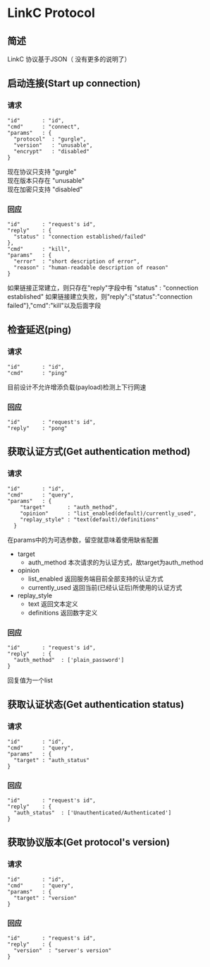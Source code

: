 # LinkC Protocol   
## 简述    
LinkC 协议基于JSON（ 没有更多的说明了）    
## 启动连接(Start up connection)    
### 请求
```
"id"       : "id",    
"cmd"      : "connect",
"params"   : {
  "protocol"  : "gurgle",
  "version"   : "unusable",
  "encrypt"   : "disabled"
}
```
现在协议只支持 "gurgle"   
现在版本只存在 "unusable"   
现在加密只支持 "disabled"   
### 回应
```
"id"       : "request's id",    
"reply"    : {
  "status" : "connection established/failed"
},
"cmd"      : "kill",
"params"   : {
  "error"  : "short description of error",
  "reason" : "human-readable description of reason"
}
```
如果链接正常建立，则只存在"reply"字段中有 "status" : "connection established"
如果链接建立失败，则"reply":{"status":"connection failed"},"cmd":"kill"以及后面字段

## 检查延迟(ping)
### 请求
```
"id"       : "id",    
"cmd"      : "ping"    
```
目前设计不允许增添负载(payload)检测上下行网速
### 回应
```
"id"       : "request's id",    
"reply"    : "pong"
```

## 获取认证方式(Get authentication method)
### 请求
```
"id"       : "id",    
"cmd"      : "query",   
"params"   : {
    "target"       : "auth_method",
    "opinion"      : "list_enabled(default)/currently_used",
    "replay_style" : "text(default)/definitions"
  }
```
在params中的为可选参数，留空就意味着使用缺省配置    
- target  
  - auth_method    本次请求的为认证方式，故target为auth_method
- opinion     
  - list_enabled   返回服务端目前全部支持的认证方式   
  - currently_used 返回当前(已经认证后)所使用的认证方式     
- replay_style      
  - text		   返回文本定义     
  - definitions    返回数字定义     

### 回应
```
"id"       : "request's id",    
"reply"    : {
  "auth_method"  : ['plain_password']
}
``` 
回复值为一个list

## 获取认证状态(Get authentication status)
### 请求
```
"id"       : "id",
"cmd"      : "query",
"params"   : {
  "target" : "auth_status"
}
```
### 回应
```
"id"       : "request's id",    
"reply"    : {
  "auth_status"  : ['Unauthenticated/Authenticated']
}
``` 

## 获取协议版本(Get protocol's version)
### 请求
```
"id"       : "id",
"cmd"      : "query",
"params"   : {
  "target" : "version"
}
```
### 回应
```
"id"       : "request's id",    
"reply"    : {
  "version"  : "server's version"
}
``` 